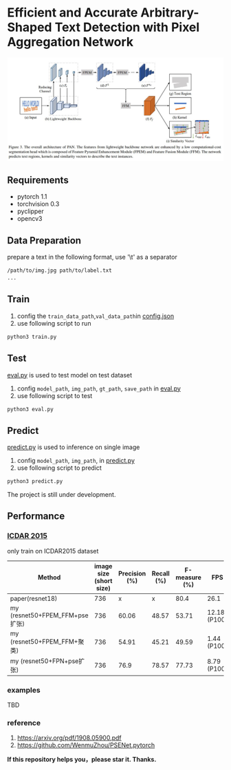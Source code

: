 # Efficient and Accurate Arbitrary-Shaped Text Detection with Pixel Aggregation Network

![](imgs/paper/PAN.jpg)

## Requirements
* pytorch 1.1
* torchvision 0.3
* pyclipper
* opencv3


## Data Preparation

prepare a text in the following format, use '\t' as a separator
```bash
/path/to/img.jpg path/to/label.txt
...
```

## Train
1. config the `train_data_path`,`val_data_path`in [config.json](config.json)
2. use following script to run
```sh
python3 train.py
```

## Test

[eval.py](eval.py) is used to test model on test dataset

1. config `model_path`, `img_path`, `gt_path`, `save_path` in [eval.py](eval.py)
2. use following script to test
```sh
python3 eval.py
```

## Predict 
[predict.py](predict.py) is used to inference on single image

1. config `model_path`, `img_path`, in [predict.py](predict.py)
2. use following script to predict
```sh
python3 predict.py
```

The project is still under development.

<h2 id="Performance">Performance</h2>

### [ICDAR 2015](http://rrc.cvc.uab.es/?ch=4)
only train on ICDAR2015 dataset

| Method                   | image size (short size) |Precision (%) | Recall (%) | F-measure (%) | FPS |
|--------------------------|-------|--------|------------|---------------|-----|
| paper(resnet18)  | 736 | x | x | 80.4 | 26.1 |
| my (resnet50+FPEM_FFM+pse扩张)  |736 | 60.06 | 48.57 | 53.71 | 12.18 (P100)|
| my (resnet50+FPEM_FFM+聚类)  |736 | 54.91 | 45.21 | 49.59 | 1.44 (P100)|
| my (resnet50+FPN+pse扩张)  |736 | 76.9 | 78.57 | 77.73 | 8.79 (P100)|

### examples
TBD

### reference
1. https://arxiv.org/pdf/1908.05900.pdf
2. https://github.com/WenmuZhou/PSENet.pytorch

**If this repository helps you，please star it. Thanks.**